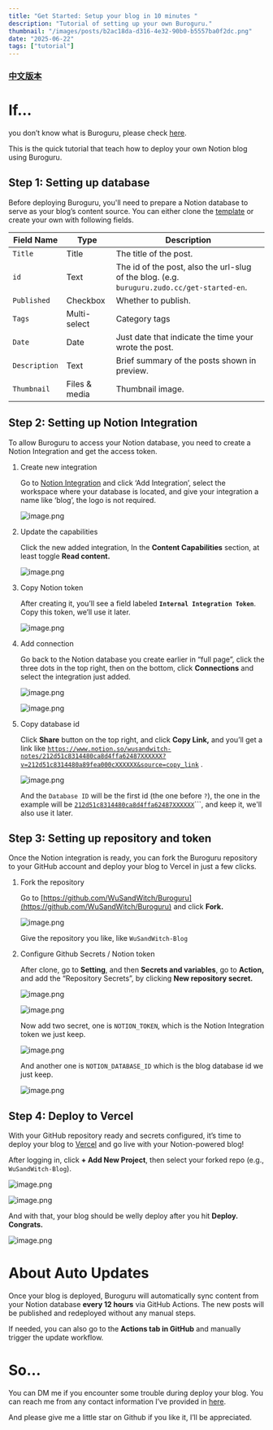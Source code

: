 ```yaml
---
title: "Get Started: Setup your blog in 10 minutes "
description: "Tutorial of setting up your own Buroguru."
thumbnail: "/images/posts/b2ac18da-d316-4e32-90b0-b5557ba0f2dc.png"
date: "2025-06-22"
tags: ["tutorial"]
---
```


### [中文版本](https://buroguru.zudo.cc/posts/get-started-zh)


# If…


you don’t know what is Buroguru, please check [here](https://buroguru.zudo.cc/intro).


This is the quick tutorial that teach how to deploy your own Notion blog using Buroguru.


## Step 1: Setting up database


Before deploying Buroguru, you'll need to prepare a Notion database to serve as your blog’s content source. You can either clone the [template](/21ad51c831448068b621f3b5def5dd2d?v=21ad51c8314480179bb6000cc439c73a) or create your own with following fields.


| Field Name    | Type          | Description                                                                                 |
| ------------- | ------------- | ------------------------------------------------------------------------------------------- |
| `Title`       | Title         | The title of the post.                                                                      |
| `id`          | Text          | The id of the post, also the url-slug of the blog. (e.g. `buruguru.zudo.cc/get-started-en`. |
| `Published`   | Checkbox      | Whether to publish.                                                                         |
| `Tags`        | Multi-select  | Category tags                                                                               |
| `Date`        | Date          | Just date that indicate the time your wrote the post.                                       |
| `Description` | Text          | Brief summary of the posts shown in preview.                                                |
| `Thumbnail`   | Files & media | Thumbnail image.                                                                            |


## Step 2: Setting up Notion Integration


To allow Buroguru to access your Notion database, you need to create a Notion Integration and get the access token.

1. Create new integration

	Go to [Notion Integration](https://www.notion.so/profile/integrations) and click ‘Add Integration’, select the workspace where your database is located, and give your integration a name like ‘blog’, the logo is not required.


	![image.png](/images/posts/8fa290a3-5b7b-4035-893e-c0cbcd985d25.png)

2. Update the capabilities

	Click the new added integration, In the **Content Capabilities** section, at least toggle **Read content.**


	![image.png](/images/posts/2258f074-bbe1-452b-9eb5-95c77f5af771.png)

3. Copy Notion token

	After creating it, you’ll see a field labeled **`Internal Integration Token`**. Copy this token, we’ll use it later.


	![image.png](/images/posts/482e75d4-e23d-4698-a9d1-4a9e57f702da.png)

4. Add connection

	Go back to the Notion database you create earlier in “full page”, click the three dots in the top right, then on the bottom, click **Connections** and select the integration just added.


	![image.png](/images/posts/6fa7cd70-006e-47f3-90cc-42748e11307f.png)


	![image.png](/images/posts/2888ffe9-3aec-4e17-9d8b-835dac6fd555.png)

5. Copy database id

	Click **Share** button on the top right, and click **Copy Link,** and you’ll get a link like [`https://www.notion.so/wusandwitch-notes/212d51c8314480ca8d4ffa62487XXXXXX?v=212d51c8314480a89fea000cXXXXXX&source=copy_link`](https://www.notion.so/wusandwitch-notes/212d51c8314480ca8d4ffa624873e734?v=212d51c8314480a89fea000c43f4e73f) .


	![image.png](/images/posts/57cca444-e3dc-4b39-a185-e708c214e2ff.png)


	And the `Database ID` will be the first id (the one before `?`), the one in the example will be  [`212d51c8314480ca8d4ffa62487XXXXXX`](https://www.notion.so/wusandwitch-notes/212d51c8314480ca8d4ffa624873e734?v=212d51c8314480a89fea000c43f4e73f)```, and keep it, we'll also use it later.


## Step 3: Setting up repository and token


Once the Notion integration is ready, you can fork the Buroguru repository to your GitHub account and deploy your blog to Vercel in just a few clicks.

1. Fork the repository

	Go to [https://github.com/WuSandWitch/Buroguru](https://github.com/WuSandWitch/Buroguru) and click **Fork.**


	![image.png](/images/posts/f60a54e3-a9cd-4d65-88c5-6a53d9ba75a0.png)


	Give the repository you like, like `WuSandWitch-Blog`

2. Configure Github Secrets /  Notion token

	After clone, go to **Setting**, and then **Secrets and variables**, go to **Action,** and add the “Repository Secrets”, by clicking **New repository secret.**


	![image.png](/images/posts/f88099b5-cf19-4358-84ec-ae57a2981eb7.png)


	![image.png](/images/posts/b3887431-4cf4-4368-a4ca-4ac02da12bb0.png)


	Now add two secret, one is `NOTION_TOKEN`, which is the Notion Integration token we just keep.


	![image.png](/images/posts/d33d9e8f-3cf5-4264-af32-3302ae87ee79.png)


	And another one is `NOTION_DATABASE_ID` which is the blog database id we just keep.


	![image.png](/images/posts/b588518e-1a8d-4cc9-947d-f03129b459ee.png)


## Step 4: Deploy to Vercel


With your GitHub repository ready and secrets configured, it’s time to deploy your blog to [Vercel](https://vercel.com/) and go live with your Notion-powered blog!


After logging in, click **+ Add New Project**, then select your forked repo (e.g., `WuSandWitch-Blog`).


![image.png](/images/posts/ddbcaeb9-96d2-4160-a897-98f065df582d.png)


![image.png](/images/posts/53d72067-9de3-4d37-90a0-632a17b6e7bb.png)


And with that, your blog should be welly deploy after you hit **Deploy. Congrats.**


![image.png](/images/posts/d8cd5114-7f7f-425c-885d-dacf797adc33.png)


# About Auto Updates


Once your blog is deployed, Buroguru will automatically sync content from your Notion database **every 12 hours** via GitHub Actions. The new posts will be published and redeployed without any manual steps.


If needed, you can also go to the **Actions tab in GitHub** and manually trigger the update workflow.


# So…


You can DM me if you encounter some trouble during deploy your blog. You can reach me from any contact information I’ve provided in [here](https://wusandwitch.zudo.cc/).


And please give me a little star on Github if you like it, I’ll be appreciated.

